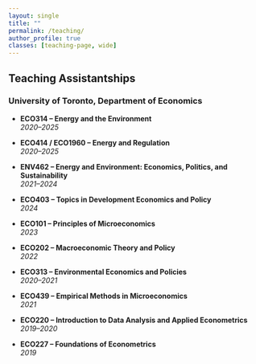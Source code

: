 ```yaml
---
layout: single
title: ""
permalink: /teaching/
author_profile: true
classes: [teaching-page, wide]
---
```


## Teaching Assistantships

### University of Toronto, Department of Economics

- **ECO314 – Energy and the Environment**  
  *2020–2025*

- **ECO414 / ECO1960 – Energy and Regulation**  
  *2020–2025*

- **ENV462 – Energy and Environment: Economics, Politics, and Sustainability**  
  *2021–2024*

- **ECO403 – Topics in Development Economics and Policy**  
  *2024*

- **ECO101 – Principles of Microeconomics**  
  *2023*

- **ECO202 – Macroeconomic Theory and Policy**  
  *2022*

- **ECO313 – Environmental Economics and Policies**  
  *2020–2021*

- **ECO439 – Empirical Methods in Microeconomics**  
  *2021*

- **ECO220 – Introduction to Data Analysis and Applied Econometrics**  
  *2019–2020*

- **ECO227 – Foundations of Econometrics**  
  *2019*
